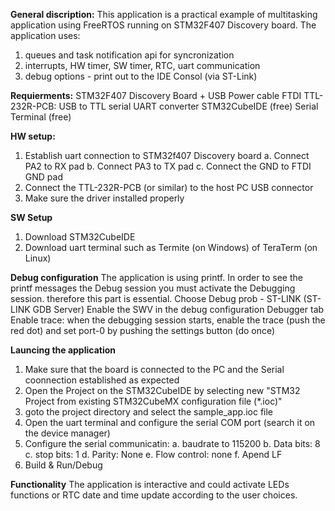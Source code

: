 
**General discription:**
This application is a practical example of multitasking application using FreeRTOS running on STM32F407 Discovery board. 
The application uses:
1. queues and task notification api for syncronization 
2. interrupts, HW timer, SW timer, RTC, uart communication
3. debug options - print out to the IDE Consol (via ST-Link)

**Requierments:**
STM32F407 Discovery Board + USB Power cable
FTDI TTL-232R-PCB: USB to TTL serial UART converter
STM32CubeIDE (free)
Serial Terminal (free)

**HW setup:**
1. Establish uart connection to STM32f407 Discovery board
a. Connect PA2 to RX pad 
b. Connect PA3 to TX pad
c. Connect the GND to FTDI GND pad
2. Connect the TTL-232R-PCB (or similar) to the host PC USB connector
3. Make sure the driver installed properly

**SW Setup**
1. Download STM32CubeIDE
2. Download uart terminal such as Termite (on Windows) of TeraTerm (on Linux)

**Debug configuration**
The application is using printf. In order to see the printf messages the Debug session you must activate the Debugging session. therefore this part is essential.
Choose Debug prob - ST-LINK (ST-LINK GDB Server)
Enable the SWV in the debug configuration Debugger tab
Enable trace: when the debugging session starts, enable the trace (push the red dot) and set port-0 by pushing the settings button (do once)

**Launcing the application**
1. Make sure that the board is connected to the PC and the Serial coonnection established as expected
2. Open the Project on the STM32CubeIDE by selecting new "STM32 Project from existing STM32CubeMX configuration file (*.ioc)"
3. goto the project directory and select the sample_app.ioc file
4. Open the uart terminal and configure the serial COM port (search it on the device manager)
5. Configure the serial communicatin:
  a. baudrate to 115200
  b. Data bits: 8
  c. stop bits: 1
  d. Parity: None
  e. Flow control: none
  f. Apend LF
6. Build & Run/Debug
 
**Functionality**
The application is interactive and could activate LEDs functions or RTC date and time update according to the user choices. 



